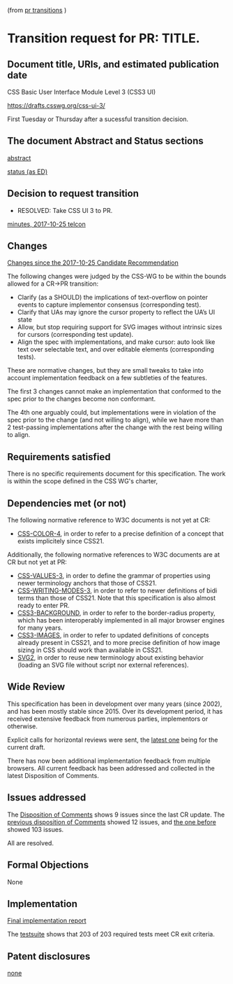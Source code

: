 (from [pr transitions](https://www.w3.org/Guide/transitions?profile=PR) )
<!-- read that link to understand how to fill in the template -->

# Transition request for PR: TITLE.

## Document title, URIs, and estimated publication date

CSS Basic User Interface Module Level 3 (CSS3 UI)

https://drafts.csswg.org/css-ui-3/

First Tuesday or Thursday after a sucessful transition decision.

## The document Abstract and Status sections

[abstract](https://drafts.csswg.org/css-ui-3/#abstract)

[status (as ED)](https://drafts.csswg.org/css-ui-3/#status)


## Decision to request transition

  - RESOLVED: Take CSS UI 3 to PR.

[minutes, 2017-10-25 telcon](https://lists.w3.org/Archives/Public/www-style/2017Oct/0044.html)

## Changes

[Changes since the 2017-10-25 Candidate Recommendation](https://drafts.csswg.org/css-ui-3/#changes)
<!-- no substantive chnges -->

The following changes were judged by the CSS-WG to be within the bounds allowed for a CR->PR transition:

* Clarify (as a SHOULD) the implications of text-overflow on pointer events to capture implementor consensus (corresponding test).
* Clarify that UAs may ignore the cursor property to reflect the UA’s UI state
* Allow, but stop requiring support for SVG images without intrinsic sizes for cursors (corresponding test update).
* Align the spec with implementations, and make cursor: auto look like text over selectable text, and over editable elements (corresponding tests).

These are normative changes, but they are small tweaks to take into account implementation feedback on a few subtleties of the features.

The first 3 changes cannot make an implementation that conformed to the spec prior to the changes become non conformant.

The 4th one arguably could, but implementations were in violation of the spec prior to the change (and not willing to align),
while we have more than 2 test-passing implementations after the change with the rest being willing to align.

## Requirements satisfied

There is no specific requirements document for this specification. The work
is within the scope defined in the CSS WG's charter,

## Dependencies met (or not)

<!--  no normative references to a Rescinded Recommendation -->

The following normative reference to W3C documents is not yet at CR:

* [CSS-COLOR-4](https://www.w3.org/TR/css-color-4/), in order to refer to a precise definition of a concept that exists implicitely since CSS21.

Additionally, the following normative references to W3C documents are at CR but not yet at PR:

* [CSS-VALUES-3](https://www.w3.org/TR/css-values-3/), in order to define the grammar of properties using newer terminology anchors that those of CSS21.
* [CSS-WRITING-MODES-3](https://www.w3.org/TR/css-writing-modes-3/), in order to refer to newer definitions of bidi terms than those of CSS21. Note that this specification is also almost ready to enter PR.
* [CSS3-BACKGROUND](https://www.w3.org/TR/css3-background/), in order to refer to the border-radius property, which has been interoperably implemented in all major browser engines for many years.
* [CSS3-IMAGES](https://www.w3.org/TR/css3-images/), in order to refer to updated definitions of concepts already present in CSS21, and to more precise definition of how image sizing in CSS should work than available in CSS21.
* [SVG2](https://www.w3.org/TR/SVG2/), in order to reuse new terminology about existing behavior (loading an SVG file without script nor external references).

## Wide Review

This specification has been in development over many years (since 2002),
and has been mostly stable since 2015.
Over its development period, it has received extensive feedback from numerous parties,
implementors or otherwise.

Explicit calls for horizontal reviews were sent,
the [latest one](https://lists.w3.org/Archives/Public/public-review-announce/2017Mar/0002.html) being for the current draft.

There has now been additional implementation feedback from multiple browsers.
All current feedback has been addressed and collected in the latest Disposition
of Comments.

## Issues addressed

The [Disposition of Comments](https://drafts.csswg.org/css-ui-3/issues-2017-2) shows 9 issues since the last CR update.
The [previous disposition of Comments](https://drafts.csswg.org/css-ui-3/issues-2015-2017) showed 12 issues,
and [the one before](https://drafts.csswg.org/css-ui-3/issues-2012-2015) showed 103 issues.

All are resolved.


## Formal Objections

None

## Implementation

[Final implementation report](https://drafts.csswg.org/css-ui-3/implementation-report)

The [testsuite](https://test.csswg.org/harness/results/css-ui-3_dev/grouped/) shows that
203 of 203 required tests meet CR exit criteria.

## Patent disclosures

[none](https://www.w3.org/2004/01/pp-impl/32061/status)
